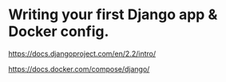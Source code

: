 # Writing your first Django app & Docker config.

https://docs.djangoproject.com/en/2.2/intro/

https://docs.docker.com/compose/django/
